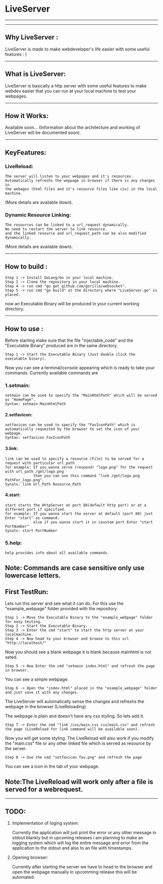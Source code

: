 # LiveServer

---
---

## Why LiveServer :

LiveServer is made to make webdeveloper's life easier with some useful features : ) 

---
## What is LiveServer:

LiveServer is basically a http server with some useful features to make webdev easier that you can
run at your local machine to test your webpages.

---
## How it Works:

Available soon... (Information about the architecture and working of LiveServer will be documented soon).

---
## KeyFeatures: 
    
### LiveReload:
    
    The server will listen to your webpages and it's resources.
    Automatically refreshs the weppage in browser if there is any changes in 
    the webages (html files and it's resource files like css) in the local machine.
(More details are available down).

### Dynamic Resource Linking:
    
    The resources can be linked to a url_request dynamically.
    No need to restart the server to link resource.
    and the linked resource and url_request_path can be also modified dynamically.
(More details are available down).
    
---

## How to build :

    Step 1 -> Install GoLang/Go in your local machine.
    Step 2 -> Clone the repository in your local machine.    
    Step 4 -> run cmd "go get github.com/gorilla/websocket".
    Step 5 -> run cmd "go build" at the directory where "LiveServer.go" is placed.    
now an Executable Binary will be produced in your current working directory.

---

## How to use :

Before starting make sure that the file "injectable_code" and the "Executable Binary" produced are in the same directory.
    
    Step 1 -> Start the Executable Binary (Just double click the executable binary).
    
Now you can see a terminal/console appearing which is ready to take your commands.
Currently available commands are 
                            
### 1.setmain:

    setmain can be used to specify the "MainHtmlPath" which will be served as "HomePage".
    Syntax: setmain MainHtmlPath

#### 2.setfavicon:

    setfavicon can be used to specify the "FavIconPath" which is automatically requested by the browser to set the icon of your webpage.
    Syntax: setfavicon FavIconPath

#### 3.link:
    
    link can be used to specify a resource (File) to be served for a request with particular url_path
    for example: If you wanna serve (respond) "logo.png" for the request with url_path /get/logo.png 
                 then you can use this command "link /get/logo.png PathFor_logo.png".
    Synatx: link Url_Path Resource_Path    
                

#### 4.start:
    
    start starts the HttpServer at port 80(default http port) or at a different port if specified.
    for example: If you wanna start the server at default (port 80) just Enter "start" as command.
                 else if you wanna start it in coustom port Enter "start PortNumber"
    Synatx: start PortNumber
    
### 5.help:
    
    help provides info about all available commands.    
Note: Commands are case sensitive only use lowercase letters.
---

## First TestRun:
    
Lets run this server and see what it can do. For this use the "example_webpage" folder provided with the repository.
    
    Step 1 -> Move the Executable Binary to the "example_webpage" folder for easy testing.
    Step 2 -> Start the Executable Binary.
    Step 3 -> Enter the cmd "start" to start the http server at your localmachine.
    Step 4 -> Now head to your browser and browse to this url "http://localhost/"
Now you should see a blank webpage it is blank because mainhtml is not seted.
    
    Step 5 -> Now Enter the cmd "setmain index.html" and refresh the page in browser.
You can see a simple webpage.

    Step 6 -> Open the "index.html" placed in the "example_webpage" folder and just save it with any changes. 
The LiveServer will automatically sense the changes and refreshs the webpage in the browser (LiveReloading).

The webpage is plain and doesn't have any css styling. So lets add it.
    
    Step 7 -> Enter the cmd "link /css/main.css css/main.css" and refresh the page (LiveReload for link command will be available soon).
Now you will get some styling.
The LiveReload will also work if you modify the "main.css" file or any other linked file which is served as resource by the server.
    
    Step 8 -> Use the cmd "setfavicon fav.png" and refresh the page 
You can see a icon in the tab of your webpage.

Note:The LiveReload will work only after a file is served for a webrequest.
---
---

## TODO:

1. Implementation of loging system:
    
    Currently the application will just print the error or any other message in stdout blankly 
    but in upcoming releases i am planning to make an logging system which will log the entire 
    message and error from the application to the stdout and also to an file with timestamps.

2. Opening browser:
    
    Currently after starting the server we have to head to the browser and 
    open the webpage manually in upcomming release this will be automated. 
    
    
    

